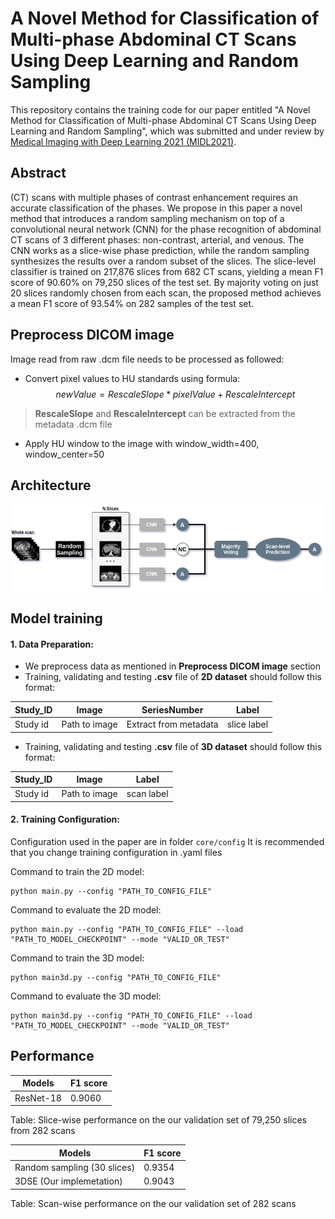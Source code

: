 
# A Novel Method for Classification of Multi-phase Abdominal CT Scans Using Deep Learning and Random Sampling

This repository contains the training code for our paper entitled "A Novel Method for Classification of Multi-phase Abdominal CT Scans Using Deep Learning and Random Sampling", which was submitted and under review by [Medical Imaging with Deep Learning 2021 (MIDL2021)](https://2021.midl.io/).


## Abstract 
(CT) scans with multiple phases of contrast enhancement requires an accurate classification of the phases.  We propose in this paper a novel method that introduces a random sampling mechanism on top of a convolutional neural network (CNN) for the phase recognition of abdominal CT scans of 3 different phases: non-contrast, arterial, and venous. The CNN works as a slice-wise phase prediction, while the random sampling synthesizes the results over a random subset of the slices. The slice-level classifier is trained on 217,876 slices from 682 CT scans, yielding a mean F1 score of 90.60\% on 79,250  slices of the test set. By majority voting on just 20 slices randomly chosen from each scan, the proposed method achieves a mean F1 score of 93.54\% on 282 samples of the test set.  

## Preprocess DICOM image

 Image read from raw .dcm file needs to be processed as followed:
 
 - Convert pixel values to HU standards using formula: 
 $$newValue = RescaleSlope * pixelValue + RescaleIntercept$$ 
 > **RescaleSlope** and **RescaleIntercept** can be extracted from the metadata  .dcm file
 - Apply HU window to the image with window_width=400, window_center=50 

## Architecture
![](images/Pipeline_1.png)

## Model training

#### 1.  Data Preparation:

- We preprocess data as mentioned in **Preprocess DICOM image** section
- Training, validating and testing **.csv** file of **2D dataset** should follow this format:

| Study_ID  | Image       			  |  SeriesNumber  			   | Label  |
|-------------|--------------------|--------------------------- |-----|
| Study id    | Path to image    | Extract from metadata | slice label |

- Training, validating and testing **.csv** file of **3D dataset** should follow this format:

| Study_ID  | Image       	     | Label  		|
|-------------|------------------|--------------|
| Study id    | Path to image    | scan label  |
#### 2.  Training Configuration:
Configuration used in the paper are in folder `core/config`
It is  recommended that you change training configuration in .yaml files

Command to train the 2D model:
```
python main.py --config "PATH_TO_CONFIG_FILE"
```
Command to evaluate the 2D model:
```
python main.py --config "PATH_TO_CONFIG_FILE" --load "PATH_TO_MODEL_CHECKPOINT" --mode "VALID_OR_TEST"
```
Command to train the 3D model:
```
python main3d.py --config "PATH_TO_CONFIG_FILE"
```
Command to evaluate the 3D model:
```
python main3d.py --config "PATH_TO_CONFIG_FILE" --load "PATH_TO_MODEL_CHECKPOINT" --mode "VALID_OR_TEST"
```

## Performance 

| Models     | F1 score		    |
|------------|------------------|
| ResNet-18  | 0.9060           |

Table: Slice-wise performance on the our validation set of 79,250 slices from 282 scans

| Models     	   			    | F1 score		  |
|-------------------------------|-----------------|
| Random sampling (30 slices)	| 0.9354          |
| 3DSE (Our implemetation)	    | 0.9043 		  |
Table: Scan-wise performance on the our validation set of 282 scans 